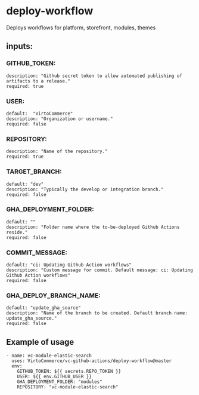 # deploy-workflow

Deploys workflows for platform, storefront, modules, themes

## inputs:
### GITHUB_TOKEN:
    description: "Github secret token to allow automated publishing of artifacts to a release."
    required: true
### USER:
    default:  "VirtoCommerce"
    description: "Organization or username."
    required: false
### REPOSITORY:
    description: "Name of the repository."
    required: true
### TARGET_BRANCH:
    default: "dev"
    description: "Typically the develop or integration branch."
    required: false
### GHA_DEPLOYMENT_FOLDER:
    default: ""
    description: "Folder name where the to-be-deployed Github Actions reside."
    required: false
### COMMIT_MESSAGE:
    default: "ci: Updating Github Action workflows"
    description: "Custom message for commit. Default message: ci: Updating Github Action workflows"
    required: false
### GHA_DEPLOY_BRANCH_NAME:
    default: "update_gha_source"
    description: "Name of the branch to be created. Default branch name: update_gha_source."
    required: false

## Example of usage
```
- name: vc-module-elastic-search
  uses: VirtoCommerce/vc-github-actions/deploy-workflow@master
  env:
    GITHUB_TOKEN: ${{ secrets.REPO_TOKEN }}
    USER: ${{ env.GITHUB_USER }}
    GHA_DEPLOYMENT_FOLDER: "modules"
    REPOSITORY: "vc-module-elastic-search"
```
